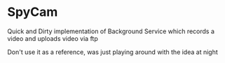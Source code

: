 SpyCam
======

Quick and Dirty implementation of Background Service which records a video and uploads video via ftp

Don't use it as a reference, was just playing around with the idea at night
